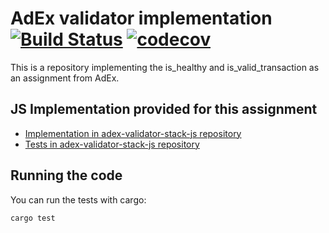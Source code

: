 # AdEx validator implementation [![Build Status](https://travis-ci.org/elpiel/adex-validator.svg?branch=master)](https://travis-ci.org/elpiel/adex-validator) [![codecov](https://codecov.io/gh/elpiel/adex-validator/branch/master/graph/badge.svg)](https://codecov.io/gh/elpiel/adex-validator)



This is a repository implementing the is_healthy and is_valid_transaction as an assignment from AdEx.

## JS Implementation provided for this assignment
* [Implementation in adex-validator-stack-js repository](https://github.com/AdExNetwork/adex-validator-stack-js/blob/master/services/validatorWorker/lib/followerRules.js)
* [Tests in adex-validator-stack-js repository](https://github.com/AdExNetwork/adex-validator-stack-js/blob/master/test/index.js)

## Running the code

You can run the tests with cargo:

`cargo test`